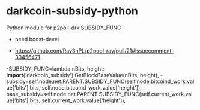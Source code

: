 darkcoin-subsidy-python
=====================

Python module for p2poll-drk SUBSIDY_FUNC


- need boost-devel 



*  https://github.com/Rav3nPL/p2pool-rav/pull/21#issuecomment-33456471


-SUBSIDY_FUNC=lambda nBits, height: __import__('darkcoin_subsidy').GetBlockBaseValue(nBits, height),
-subsidy=self.node.net.PARENT.SUBSIDY_FUNC(self.node.bitcoind_work.value['bits'].bits, self.node.bitcoind_work.value['height']),
-base_subsidy=self.node.net.PARENT.SUBSIDY_FUNC(self.current_work.value['bits'].bits, self.current_work.value['height']),

